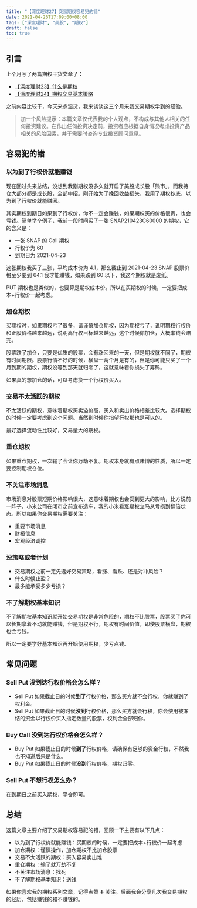 ```yaml
---
title: "【深度理财27】交易期权容易犯的错"
date: 2021-04-26T17:09:00+08:00
tags: ["深度理财", "美股", "期权"]
draft: false
toc: true
---
```


## 引言

上个月写了两篇期权干货文章了：

- [【深度理财23】什么是期权](https://blog.forecho.com/financedeep-23.html)
- [【深度理财24】期权交易基本策略](https://blog.forecho.com/financedeep-24.html)

之前内容比较干，今天来点湿货，我来谈谈这三个月来我交易期权学到的经验。

> 加一个风险提示：本篇文章仅代表我的个人观点，不构成与其他人相关的任何投资建议。在作出任何投资决定前，投资者应根据自身情况考虑投资产品相关的风险因素，并于需要时咨询专业投资顾问意见。

<!--more-->

## 容易犯的错

### 以为到了行权价就能赚钱

现在回过头来总结，没想到我刚期权没多久就开启了美股成长股「熊市」，而我持仓大部分都是成长股，全部中招。刚开始为了挽回收益损失，我用了期权抄底，以为到了行权价就能赚回。

其实期权到期日如果到了行权价，你不一定会赚钱，如果期权买的价格很贵，也会亏钱。简单举个例子，我前一段时间买了一张 SNAP210423C60000 的期权，它的含义是：

- 一张 SNAP 的 Call 期权
- 行权价为 60
- 到期日为 2021-04-23 

这张期权我买了三张，平均成本价为 4.1，那么截止到 2021-04-23 SNAP 股票价格至少要到 64.1 我才能赚钱，如果跌到 60 以下，我这个期权就是废纸。

PUT 期权也是类似的，也要算是期权成本价。所以在买期权的时候，一定要把成本+行权价一起考虑。

### 加仓期权

买期权时，如果期权亏了很多，请谨慎加仓期权，因为期权亏了，说明期权行权价和正股价格越来越远，说明离行权目标越来越远，这个时候你加仓，大概率钱会赔完。

股票跌了加仓，只要是优质的股票，会有涨回来的一天，但是期权就不同了，期权有时间期限。股票行情不好的时候，横盘一两个月是有的，但是你可能只买了一个月到期的期权，期权没等到那天就归零了，这就意味着你损失了筹码。

如果真的想加仓的话，可以考虑换一个行权价买入。


### 交易不太活跃的期权

不太活跃的期权，意味着期权买卖溢价高，买入和卖出价格相差比较大。选择期权的时候一定要考虑到这个问题。当然到时候你指望行权那也是可以的。

最好选择流动性比较好，交易量大的期权。

### 重仓期权

如果重仓期权，一次输了会让你万劫不复。期权本身就有点赌博的性质，所以一定要控制期权仓位。

### 不关注市场消息

市场消息对股票短期价格影响很大，这意味着期权也会受到更大的影响，比方说前一阵子，小米公司在闭市之前宣布造车，我的小米看涨期权立马从亏损到翻倍状态。所以如果你交易期权需要关注：

- 重要市场消息
- 财报信息
- 宏观经济调控

### 没策略或者计划

- 交易期权之前一定先选好交易策略，看涨、看跌、还是对冲风险？
- 什么时候止盈？
- 最多能承受多少亏损？

### 不了解期权基本知识

不了解期权基本知识就开始交易期权是非常危险的，期权不比股票，股票买了你可以长期拿着不动就能赚钱，但是期权不行，期权有时间价值，即使股票横盘，期权也会亏钱。

所以一定要学好基本知识再开始使用期权，少亏点钱。

## 常见问题

### Sell Put 没到达行权价格会怎么样？

- Sell Put 如果截止日的时候**到了**行权价格，那么买方就不会行权，你就赚到了权利金。
- Sell Put 如果截止日的时候**没到**行权价格，那么买方就会行权，你会使用被冻结的资金以行权价买入指定数量的股票，权利金全部归你。

### Buy Call 没到达行权价格会怎么样？

- Buy Put 如果截止日的时候**到了**行权价格，请确保有足够的资金行权，不然我也不知道后果是什么。
- Buy Put 如果截止日的时候**没到**行权价格，期权归零。

### Sell Put 不想行权怎么办？

在到期日之前买入期权，平仓即可。

## 总结

这篇文章主要介绍了交易期权容易犯的错，回顾一下主要有以下几点：

- 以为到了行权价就能赚钱：买期权的时候，一定要把成本+行权价一起考虑
- 加仓期权：谨慎操作，加仓期权不比加仓股票
- 交易不太活跃的期权：买入容易卖出难
- 重仓期权：输了就万劫不复
- 不关注市场消息：找死
- 不了解期权基本知识：送钱

如果你喜欢我的期权系列文章，记得点赞 ➕ 关注。后面我会分享几次我交易期权的经历，包括赚钱的和不赚钱的。